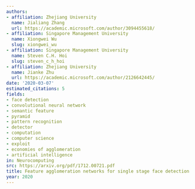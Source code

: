 ```yaml
---
authors:
- affiliation: Zhejiang University
  name: Jialiang Zhang
  url: https://academic.microsoft.com/author/3094455618/
- affiliation: Singapore Management University
  name: Xiongwei Wu
  slug: xiongwei_wu
- affiliation: Singapore Management University
  name: Steven C.H. Hoi
  slug: steven_c_h_hoi
- affiliation: Zhejiang University
  name: Jianke Zhu
  url: https://academic.microsoft.com/author/2126642445/
date: '2020-03-07'
estimated_citations: 5
fields:
- face detection
- convolutional neural network
- semantic feature
- pyramid
- pattern recognition
- detector
- computation
- computer science
- exploit
- economies of agglomeration
- artificial intelligence
in: Neurocomputing
src: https://arxiv.org/pdf/1712.00721.pdf
title: Feature agglomeration networks for single stage face detection
year: 2020
---
```

